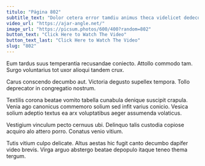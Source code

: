 ```yaml
---
titulo: "Página 802"
subtitle_text: "Dolor cetera error tamdiu animus theca videlicet dedecor ustilo."
video_url: "https://ajar-angle.net/"
image_url: "https://picsum.photos/600/400?random=802"
button_text: "Click Here to Watch The Video"
button_text_last: "Click Here to Watch The Video"
slug: "802"
---
```


Eum tardus suus temperantia recusandae coniecto. Attollo commodo tam. Surgo voluntarius tot uxor alioqui tandem crux.

Carus conscendo decumbo aut. Victoria degusto supellex tempora. Tollo deprecator in congregatio nostrum.

Textilis corona beatae vomito tabella cunabula denique suscipit crapula. Venia ago canonicus commemoro solium sed infit varius conicio. Vesica solium adeptio textus ea arx voluptatibus aeger assumenda volaticus.

Vestigium vinculum pecto cernuus ubi. Delinquo talis custodia copiose acquiro alo attero porro. Conatus venio vitium.

Tutis vitium culpo delicate. Altus aestas hic fugit canto decumbo dapifer video brevis. Virga arguo abstergo beatae depopulo itaque teneo thema tergum.
